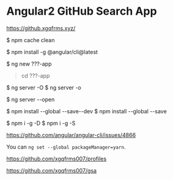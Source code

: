 # Angular2 GitHub Search App



https://github.xgqfrms.xyz/





$ npm cache clean

$ npm install -g @angular/cli@latest

$ ng new ???-app

> cd ???-app

$ ng server -O
$ ng server -o

$ ng server --open


$ npm install --global --save--dev
$ npm install --global --save

$ npm i -g -D
$ npm i -g -S



https://github.com/angular/angular-cli/issues/4866




You can `ng set --global packageManager=yarn`.






https://github.com/xgqfrms007/profiles

https://github.com/xgqfrms007/gsa


